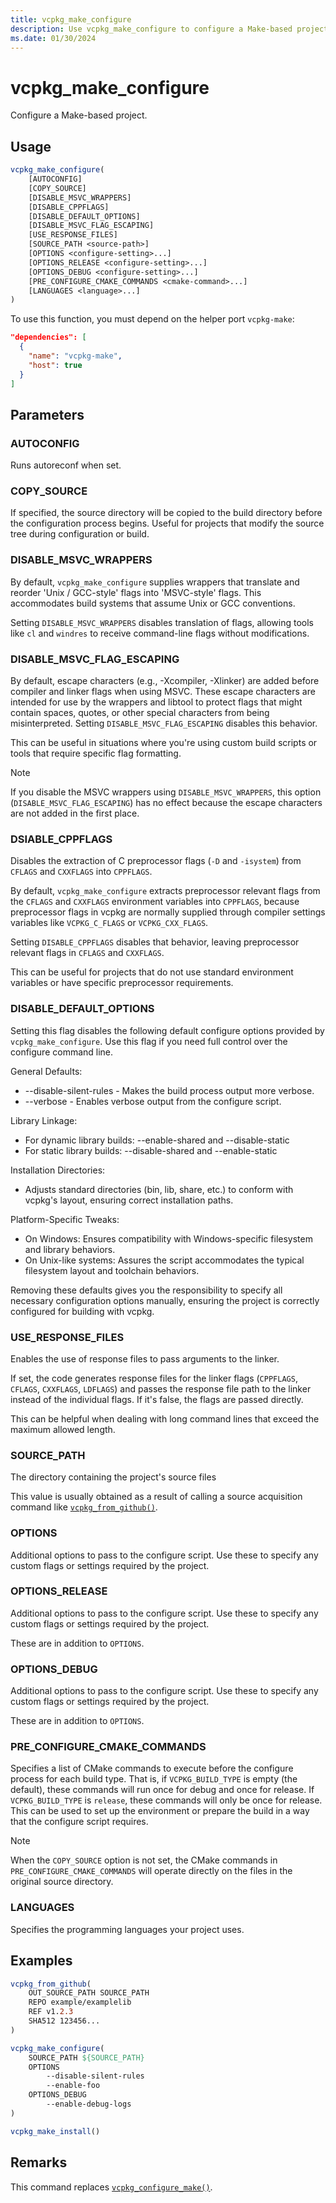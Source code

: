 ```yaml
---
title: vcpkg_make_configure
description: Use vcpkg_make_configure to configure a Make-based project.
ms.date: 01/30/2024
---
```

# vcpkg_make_configure

Configure a Make-based project.

## Usage
        
```cmake
vcpkg_make_configure(
    [AUTOCONFIG]
    [COPY_SOURCE]
    [DISABLE_MSVC_WRAPPERS]
    [DISABLE_CPPFLAGS]
    [DISABLE_DEFAULT_OPTIONS]
    [DISABLE_MSVC_FLAG_ESCAPING]
    [USE_RESPONSE_FILES]
    [SOURCE_PATH <source-path>]
    [OPTIONS <configure-setting>...]
    [OPTIONS_RELEASE <configure-setting>...]
    [OPTIONS_DEBUG <configure-setting>...]
    [PRE_CONFIGURE_CMAKE_COMMANDS <cmake-command>...]
    [LANGUAGES <language>...]
)
```

To use this function, you must depend on the helper port `vcpkg-make`:

```json
"dependencies": [
  {
    "name": "vcpkg-make",
    "host": true
  }
]
```

## Parameters

### AUTOCONFIG

Runs autoreconf when set.

### COPY_SOURCE

If specified, the source directory will be copied to the build directory before the configuration process begins. Useful for projects that modify the source tree during configuration or build.

### DISABLE_MSVC_WRAPPERS

By default, `vcpkg_make_configure` supplies wrappers that translate and reorder 'Unix / GCC-style' flags into 'MSVC-style' flags. This accommodates build systems that assume Unix or GCC conventions.

Setting `DISABLE_MSVC_WRAPPERS` disables translation of flags, allowing tools like `cl` and `windres` to receive command-line flags without modifications.

### DISABLE_MSVC_FLAG_ESCAPING

By default, escape characters (e.g., -Xcompiler, -Xlinker) are added before compiler and linker flags when using MSVC. These escape characters are intended for use by the wrappers and libtool to protect flags that might contain spaces, quotes, or other special characters from being misinterpreted. Setting `DISABLE_MSVC_FLAG_ESCAPING` disables this behavior. 

This can be useful in situations where you're using custom build scripts or tools that require specific flag formatting.

>[!NOTE]
>If you disable the MSVC wrappers using `DISABLE_MSVC_WRAPPERS`, this option (`DISABLE_MSVC_FLAG_ESCAPING`) has no effect because the escape characters are not added in the first place.

### DSIABLE_CPPFLAGS

Disables the extraction of C preprocessor flags (`-D` and `-isystem`) from `CFLAGS` and `CXXFLAGS` into `CPPFLAGS`.

By default, `vcpkg_make_configure` extracts preprocessor relevant flags from the `CFLAGS` and `CXXFLAGS` environment variables into `CPPFLAGS`, because preprocessor flags in vcpkg are normally supplied through compiler settings variables like `VCPKG_C_FLAGS` or `VCPKG_CXX_FLAGS`.

Setting `DISABLE_CPPFLAGS` disables that behavior, leaving preprocessor relevant flags in `CFLAGS` and `CXXFLAGS`.

This can be useful for projects that do not use standard environment variables or have specific preprocessor requirements.

### DISABLE_DEFAULT_OPTIONS

Setting this flag disables the following default configure options provided by `vcpkg_make_configure`. Use this flag if you need full control over the configure command line.

General Defaults:
* --disable-silent-rules - Makes the build process output more verbose.
* --verbose - Enables verbose output from the configure script.

Library Linkage:
* For dynamic library builds: --enable-shared and --disable-static
* For static library builds: --disable-shared and --enable-static

Installation Directories:
* Adjusts standard directories (bin, lib, share, etc.) to conform with vcpkg's layout, ensuring correct installation paths.

Platform-Specific Tweaks:
* On Windows: Ensures compatibility with Windows-specific filesystem and library behaviors.
* On Unix-like systems: Assures the script accommodates the typical filesystem layout and toolchain behaviors.

Removing these defaults gives you the responsibility to specify all necessary configuration options manually, ensuring the project is correctly configured for building with vcpkg.

### USE_RESPONSE_FILES

Enables the use of response files to pass arguments to the linker.

If set, the code generates response files for the linker flags (`CPPFLAGS`, `CFLAGS`, `CXXFLAGS`, `LDFLAGS`) and passes the response file path to the linker instead of the individual flags. If it's false, the flags are passed directly.

This can be helpful when dealing with long command lines that exceed the maximum allowed length.

### SOURCE_PATH

The directory containing the project's source files

This value is usually obtained as a result of calling a source acquisition command like [`vcpkg_from_github()`](vcpkg_from_github.md).

### OPTIONS

Additional options to pass to the configure script. Use these to specify any custom flags or settings required by the project.

### OPTIONS_RELEASE

Additional options to pass to the configure script. Use these to specify any custom flags or settings required by the project.

These are in addition to `OPTIONS`.

### OPTIONS_DEBUG

Additional options to pass to the configure script. Use these to specify any custom flags or settings required by the project.

These are in addition to `OPTIONS`.

### PRE_CONFIGURE_CMAKE_COMMANDS

Specifies a list of CMake commands to execute before the configure process for each build type. That is, if `VCPKG_BUILD_TYPE` is empty (the default), these commands will run once for debug and once for release. If `VCPKG_BUILD_TYPE` is `release`, these commands will only be once for release. This can be used to set up the environment or prepare the build in a way that the configure script requires.

>[!NOTE]
> When the `COPY_SOURCE` option is not set, the CMake commands in `PRE_CONFIGURE_CMAKE_COMMANDS` will operate directly on the files in the original source directory.

### LANGUAGES

Specifies the programming languages your project uses.

## Examples

```cmake
vcpkg_from_github(
    OUT_SOURCE_PATH SOURCE_PATH
    REPO example/examplelib
    REF v1.2.3
    SHA512 123456...
)

vcpkg_make_configure(
    SOURCE_PATH ${SOURCE_PATH}
    OPTIONS
        --disable-silent-rules
        --enable-foo
    OPTIONS_DEBUG
        --enable-debug-logs
)

vcpkg_make_install()
```

## Remarks

This command replaces [`vcpkg_configure_make()`](vcpkg_configure_make.md).
